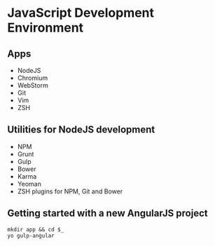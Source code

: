 # JavaScript Development Environment #

## Apps ##
* NodeJS
* Chromium
* WebStorm
* Git
* Vim
* ZSH

## Utilities for NodeJS development ##
* NPM
* Grunt
* Gulp
* Bower
* Karma
* Yeoman
* ZSH plugins for NPM, Git and Bower

## Getting started with a new AngularJS project ##
```
mkdir app && cd $_
yo gulp-angular
```
